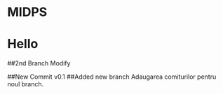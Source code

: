 # MIDPS
# Hello

##2nd Branch Modify

##New Commit v0.1
##Added new branch
Adaugarea comiturilor pentru noul branch.
